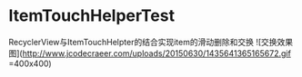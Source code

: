 # ItemTouchHelperTest
RecyclerView与ItemTouchHelpter的结合实现item的滑动删除和交换
![交换效果图](http://www.jcodecraeer.com/uploads/20150630/1435641365165672.gif =400x400)

